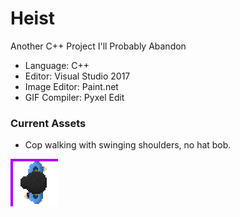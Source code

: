 # Heist
Another C++ Project I'll Probably Abandon

- Language: C++
- Editor: Visual Studio 2017
- Image Editor: Paint.net
- GIF Compiler: Pyxel Edit

### Current Assets
- Cop walking with swinging shoulders, no hat bob.

![Cop walking with swinging shoulders](https://github.com/asyagelski/Heist/blob/master/Assets/Walk2_Shoulders.gif)
